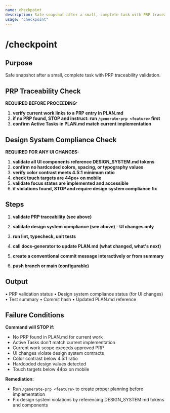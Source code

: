 ```yaml
---
name: checkpoint
description: Safe snapshot after a small, complete task with PRP traceability validation.
usage: "checkpoint"
---
```


# /checkpoint

## Purpose
Safe snapshot after a small, complete task with PRP traceability validation.

## PRP Traceability Check
**REQUIRED BEFORE PROCEEDING:**
1. **verify current work links to a PRP entry in PLAN.md**
2. **if no PRP found, STOP and instruct: run `/generate-prp <feature>` first**
3. **confirm Active Tasks in PLAN.md match current implementation**

## Design System Compliance Check
**REQUIRED FOR ANY UI CHANGES:**
1. **validate all UI components reference DESIGN_SYSTEM.md tokens**
2. **confirm no hardcoded colors, spacing, or typography values**
3. **verify color contrast meets 4.5:1 minimum ratio**
4. **check touch targets are 44px+ on mobile**
5. **validate focus states are implemented and accessible**
6. **if violations found, STOP and require design system compliance fix**

## Steps

1. **validate PRP traceability (see above)**

2. **validate design system compliance (see above) - UI changes only**

3. **run lint, typecheck, unit tests**

4. **call docs-generator to update PLAN.md (what changed, what's next)**

5. **create a conventional commit message interactively or from summary**

6. **push branch or main (configurable)**

## Output
• PRP validation status
• Design system compliance status (for UI changes)
• Test summary 
• Commit hash
• Updated PLAN.md reference

## Failure Conditions
**Command will STOP if:**
- No PRP found in PLAN.md for current work
- Active Tasks don't match current implementation
- Current work scope exceeds approved PRP
- UI changes violate design system contracts
- Color contrast below 4.5:1 ratio
- Hardcoded design values detected
- Touch targets below 44px on mobile

**Remediation:**
- Run `/generate-prp <feature>` to create proper planning before implementation
- Fix design system violations by referencing DESIGN_SYSTEM.md tokens and components